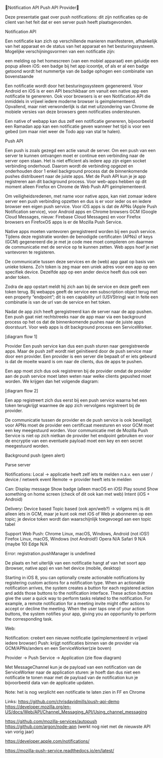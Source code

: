 
Notification API
Push API
Provider

Deze presentatie gaat over push notifications: dit zijn notificaties op de client van het feit dat er een server push heeft plaatsgevonden.

Notification API

Een notificatie kan zich op verschillende manieren manifesteren, afhankelijk van het apparaat en de status van het apparaat en het besturingssysteem. Mogelijke verschijningsvormen van een notificatie zijn:

een melding op het homescreen (van een mobiel apparaat)
een geluidje
een popup
alleen iOS: een badge bij het app icoontje, of als er al een badge getoond wordt het nummertje van de badge ophogen
een combinatie van bovenstaande

Een notificatie wordt door het besturingssysteem gegenereerd. Voor Android en iOS is er een API beschikbaar om vanuit een native app een notificatie te genereren. Ook voor browsers is er een Notification API die inmiddels in vrijwel iedere moderne browser is geimplementeerd. Opvallend, maar niet verwonderlijk is dat met uitzondering van Chrome de mobiele versies van deze browsers geen notificaties ondersteunen.

Een native of webapp kan dus zelf een notificatie genereren, bijvoorbeeld een Ramadan app kan een notificatie geven wanneer het tijd is voor een gebed (om maar niet weer de Todo app van stal te halen).

Push API

Een push is zoals gezegd een actie vanuit de server. Om een push van een server te kunnen ontvangen moet er continue een verbinding naar de server open staan. Het is niet efficient als iedere app zijn eigen socket verbinding onderhoud. Daarom wordt de verbinding opgezet en onderhouden door 1 enkel background process dat de binnenkomende pushes distribueert naar de juiste apps. Met de Push API kun je je app registreren aan dit background process. Voor web-apps hebben op dit moment alleen Firefox en Chrome de Web Push API geimplementeerd.

Om veiligheidsredenen, met name voor native apps, kan niet zomaar iedere server een push verbinding opzetten en dus is er voor ieder os en iedere browser een eigen push service. Voor iOS apps is dat de APNs (Apple Push Notification service), voor Android apps en Chrome browsers GCM (Google Cloud Messages, nieuw: Firebase Cloud Messages) en voor Firefox browsers en FirefoxOS apps is er de Mozilla Push Service.

Native apps moeten vantevoren geregistreerd worden bij een push service. Tijdens deze registratie worden de benodigde certificaten (APNs) of keys (GCM) gegenereerd die je met je code mee moet compileren om daarmee de communicatie met de service op te kunnen zetten. Web apps hoef je niet vantevoren te registeren.

De communicatie tussen deze services en de (web) app gaat op basis van unieke tokens. Zo’n token is zeg maar een uniek adres voor een app op een specifiek device. Dezelfde app op een ander device heeft dus ook een ander token.

Zodra de app opstart meldt hij zich aan bij de service en deze geeft een token terug. Bij webapps geeft de service een subscription object terug met een property “endpoint”; dit is een capability url (USVString) wat in feite een combinatie is van de url van de service en het token.

Nadat de app zich heeft geregistreerd kan de server naar de app pushen. Een push gaat niet rechtstreeks naar de app maar via een background process op het os dat de binnenkomende pushes naar de juiste apps doorstuurt. Voor web apps is dit background process een ServiceWorker.

[diagram flow 1]

Provider
Een push service kan dus een push sturen naar geregistreerde apps. Maar de push zelf wordt niet geïnitieerd door de push service maar door een provider. Een provider is een server die bepaalt of er iets gebeurd is dat de moeite waard is om naar de clients, dus de apps te pushen.

Een app moet zich dus ook registreren bij de provider omdat de provider aan de push service moet laten weten naar welke clients gepushed moet worden. We krijgen dan het volgende diagram:

[diagram flow 2]

Een app registreert zich dus eerst bij een push service waarna het een token terugkrijgt waarmee de app zich vervolgens registreert bij de provider.





De communicatie tussen de provider en de push service is ook beveiligd; voor APNs moet de provider een certificaat meesturen en voor GCM moet een key meegestuurd worden. Voor communicatie met de Mozilla Push Service is niet op zich nietkan de provider het endpoint gebruiken en voor de encryptie van een eventuele payload moet een key en een secret meegestuurd worden.



Background push (geen alert)


Parse server









Notifications:
Local → applicatie heeft zelf iets te melden n.a.v. een user / device / netwerk event
Remote → provider heeft iets te melden

Can:
Display message
Show badge (alleen macOS en iOS)
Play sound
Show something on home screen (check of dit ook kan met web)
Intent (iOS + Android)

Delivery:
Device based
Topic based (ook apn/web?) → volgens mij is dit alleen iets in GCM, maar je kunt ook met iOS of Web je abonneren op een topic; je device token wordt dan waarschijnlijk toegevoegd aan een topic tabel

Support Web Push:
Chrome Linux, macOS, Windows, Android (not iOS!)
Firefox Linux, macOS, Windows (not Android!)
Opera N/A
Safari 9 N/A (maybe 10)
Edge N/A

Error: registration.pushManager is undefined


De plaats en het uiterlijk van een notificatie hangt af van het soort app (browser, native app) en van het device (mobile, desktop)


Starting in iOS 8, you can optionally create actionable notifications by registering custom actions for a notification type. When an actionable notification arrives, the system creates a button for each registered action and adds those buttons to the notification interface. These action buttons give the user a quick way to perform tasks related to the notification. For example, a remote notification for a meeting invite might offer actions to accept or decline the meeting. When the user taps one of your action buttons, the system notifies your app, giving you an opportunity to perform the corresponding task.





Web:

Notification: creëert een nieuwe notificatie (geïmplementeerd in vrijwel iedere browser)
Push: krijgt notificaties binnen van de provider via GCM/APNs/anders en een ServiceWorker(zie boven)




Provider → Push Service → Application (zie flow diagram)


Met MessageChannel kun je de payload van een notification van de ServiceWorker naar de application sturen: je hoeft dan dus niet een notificatie te tonen maar met de payload van de notification kun je bijvoorbeeld data van de applicatie updaten.

Note: het is nog verplicht een notificatie te laten zien in FF en Chrome

Links:
https://github.com/chrisdavidmills/push-api-demo
https://developer.mozilla.org/en-US/docs/Web/API/Channel_Messaging_API/Using_channel_messaging






https://github.com/mozilla-services/autopush
https://github.com/argon/node-apn (werkt nog niet met de nieuwste API van vorig jaar)


https://developer.apple.com/notifications/


https://mozilla-push-service.readthedocs.io/en/latest/




